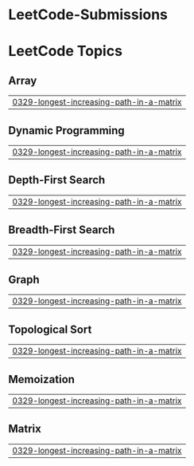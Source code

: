 # LeetCode-Submissions
<!---LeetCode Topics Start-->
# LeetCode Topics
## Array
|  |
| ------- |
| [0329-longest-increasing-path-in-a-matrix](https://github.com/Ajayreddy404/LeetCode-Submissions/tree/master/0329-longest-increasing-path-in-a-matrix) |
## Dynamic Programming
|  |
| ------- |
| [0329-longest-increasing-path-in-a-matrix](https://github.com/Ajayreddy404/LeetCode-Submissions/tree/master/0329-longest-increasing-path-in-a-matrix) |
## Depth-First Search
|  |
| ------- |
| [0329-longest-increasing-path-in-a-matrix](https://github.com/Ajayreddy404/LeetCode-Submissions/tree/master/0329-longest-increasing-path-in-a-matrix) |
## Breadth-First Search
|  |
| ------- |
| [0329-longest-increasing-path-in-a-matrix](https://github.com/Ajayreddy404/LeetCode-Submissions/tree/master/0329-longest-increasing-path-in-a-matrix) |
## Graph
|  |
| ------- |
| [0329-longest-increasing-path-in-a-matrix](https://github.com/Ajayreddy404/LeetCode-Submissions/tree/master/0329-longest-increasing-path-in-a-matrix) |
## Topological Sort
|  |
| ------- |
| [0329-longest-increasing-path-in-a-matrix](https://github.com/Ajayreddy404/LeetCode-Submissions/tree/master/0329-longest-increasing-path-in-a-matrix) |
## Memoization
|  |
| ------- |
| [0329-longest-increasing-path-in-a-matrix](https://github.com/Ajayreddy404/LeetCode-Submissions/tree/master/0329-longest-increasing-path-in-a-matrix) |
## Matrix
|  |
| ------- |
| [0329-longest-increasing-path-in-a-matrix](https://github.com/Ajayreddy404/LeetCode-Submissions/tree/master/0329-longest-increasing-path-in-a-matrix) |
<!---LeetCode Topics End-->